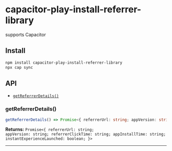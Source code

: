 # capacitor-play-install-referrer-library

supports Capacitor

## Install

```bash
npm install capacitor-play-install-referrer-library
npx cap sync
```

## API

<docgen-index>

* [`getReferrerDetails()`](#getreferrerdetails)

</docgen-index>

<docgen-api>
<!--Update the source file JSDoc comments and rerun docgen to update the docs below-->

### getReferrerDetails()

```typescript
getReferrerDetails() => Promise<{ referrerUrl: string; appVersion: string; referrerClickTime: string; appInstallTime: string; instantExperienceLaunched: boolean; }>
```

**Returns:** <code>Promise&lt;{ referrerUrl: string; appVersion: string; referrerClickTime: string; appInstallTime: string; instantExperienceLaunched: boolean; }&gt;</code>

--------------------

</docgen-api>
